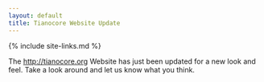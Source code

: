 ```yaml
---
layout: default
title: Tianocore Website Update  
---
```

{% include site-links.md %}

The http://tianocore.org Website has just been updated for a new look and feel. Take a look around and let us know what you think.
